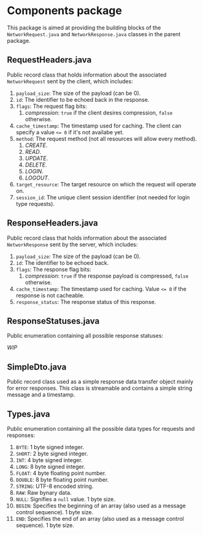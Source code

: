 # Components package
This package is aimed at providing the building blocks of the `NetworkRequest.java` and `NetworkResponse.java` classes in the parent package.

## RequestHeaders.java
Public record class that holds information about the associated `NetworkRequest` sent by the client, which includes:

1. `payload_size`: The size of the payload (can be 0).
2. `id`: The identifier to be echoed back in the response.
3. `flags`: The request flag bits:
    1. _compression_: `true` if the client desires compression, `false` otherwise.
4. `cache_timestamp`: The timestamp used for caching. The client can specify a value `<= 0` if it's not availabe yet.
5. `method`: The request method (not all resources will allow every method).
    1. _CREATE_.
    2. _READ_.
    3. _UPDATE_.
    4. _DELETE_.
    5. _LOGIN_.
    6. _LOGOUT_.
6. `target_resource`: The target resource on which the request will operate on.
7. `session_id`: The unique client session identifier (not needed for login type requests).

## ResponseHeaders.java
Public record class that holds information about the associated `NetworkResponse` sent by the server, which includes:

1. `payload_size`: The size of the payload (can be 0).
2. `id`: The identifier to be echoed back.
3. `flags`: The response flag bits:
    1. _compression_: `true` if the response payload is compressed, `false` otherwise.
4. `cache_timestamp`: The timestamp used for caching. Value `<= 0` if the response is not cacheable.
5. `response_status`: The response status of this response.

## ResponseStatuses.java
Public enumeration containing all possible response statuses:

_WIP_

## SimpleDto.java
Public record class used as a simple response data transfer object mainly for error responses. This class is streamable and contains a simple string message and a timestamp.

## Types.java
Public enumeration containing all the possible data types for requests and responses:

 1. `BYTE`: 1 byte signed integer.
 2. `SHORT`: 2 byte signed integer.
 3. `INT`: 4 byte signed integer.
 4. `LONG`: 8 byte signed integer.
 5. `FLOAT`: 4 byte floating point number.
 6. `DOUBLE`: 8 byte floating point number.
 7. `STRING`: UTF-8 encoded string.
 8. `RAW`: Raw bynary data.
 9. `NULL`: Signifies a `null` value. 1 byte size.
10. `BEGIN`: Specifies the beginning of an array (also used as a message control sequence). 1 byte size.
11. `END`: Specifies the end of an array (also used as a message control sequence). 1 byte size.
